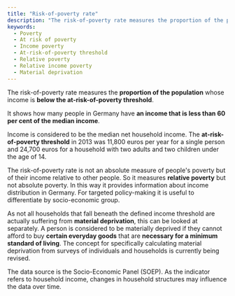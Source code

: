 ```yaml
---
title: "Risk-of-poverty rate"
description: "The risk-of-poverty rate measures the proportion of the population whose income is below the at-risk-of-poverty threshold."
keywords:
  - Poverty
  - At risk of poverty
  - Income poverty
  - At-risk-of-poverty threshold
  - Relative poverty
  - Relative income poverty
  - Material deprivation
---
```

<!-- Prologue start -->

The risk-of-poverty rate measures the **proportion of the population** whose income is **below the at-risk-of-poverty threshold**.

It shows how many people in Germany have **an income that is less than 60 per cent of the median income**.

Income is considered to be the median net household income. The **at-risk-of-poverty threshold** in 2013 was 11,800 euros per year for a single person and 24,700 euros for a household with two adults and two children under the age of 14. 

The risk-of-poverty rate is not an absolute measure of people's poverty but of their income relative to other people. So it measures **relative poverty** but not absolute poverty. In this way it provides information about income distribution in Germany. For targeted policy-making it is useful to differentiate by socio-economic group. 

As not all households that fall beneath the defined income threshold are actually suffering from **material deprivation**, this can be looked at separately. A person is considered to be materially deprived if they cannot afford to buy **certain everyday goods** that are **necessary for a minimum standard of living**. The concept for specifically calculating material deprivation from surveys of individuals and households is currently being revised. 

The data source is the Socio-Economic Panel (SOEP). As the indicator refers to household income, changes in household structures may influence the data over time.  


<!-- Prologue end -->

<!--ChartList-->
 

